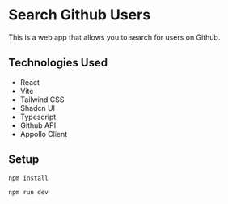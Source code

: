 # Search Github Users

This is a web app that allows you to search for users on Github.

## Technologies Used

- React
- Vite
- Tailwind CSS
- Shadcn UI
- Typescript
- Github API
- Appollo Client

## Setup

```bash
npm install
```

```bash
npm run dev
```


